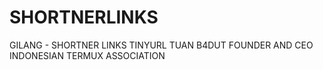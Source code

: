 # SHORTNERLINKS
GILANG - SHORTNER LINKS TINYURL
TUAN B4DUT FOUNDER AND CEO INDONESIAN TERMUX ASSOCIATION
